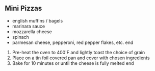 ## Mini Pizzas

- english muffins / bagels
- marinara sauce
- mozzarella cheese
- spinach
- parmesan cheese, pepperoni, red pepper flakes, etc.
end

1. Pre-heat the oven to 400'F and lightly toast the choice of grain
2. Place on a tin foil covered pan and cover with chosen ingredients
3. Bake for 10 minutes or until the cheese is fully melted
end
